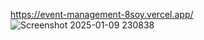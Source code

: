 https://event-management-8soy.vercel.app/
![Screenshot 2025-01-09 230838](https://github.com/user-attachments/assets/22e7b8a8-ed56-49b6-9d04-66fc41f9aaaa)
